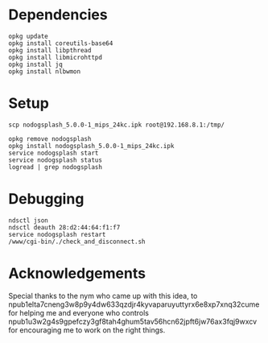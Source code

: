 # Dependencies

```
opkg update
opkg install coreutils-base64
opkg install libpthread
opkg install libmicrohttpd
opkg install jq
opkg install nlbwmon
```

# Setup

```
scp nodogsplash_5.0.0-1_mips_24kc.ipk root@192.168.8.1:/tmp/

opkg remove nodogsplash
opkg install nodogsplash_5.0.0-1_mips_24kc.ipk
service nodogsplash start
service nodogsplash status
logread | grep nodogsplash
```

# Debugging

```
ndsctl json
ndsctl deauth 28:d2:44:64:f1:f7
service nodogsplash restart
/www/cgi-bin/./check_and_disconnect.sh
```


# Acknowledgements

Special thanks to the nym who came up with this idea, to npub1elta7cneng3w8p9y4dw633qzdjr4kyvaparuyuttyrx6e8xp7xnq32cume for helping me and everyone who controls npub1u3w2g4s9gpefczy3gf8tah4ghum5tav56hcn62jpft6jw76ax3fqj9wxcv for encouraging me to work on the right things.

